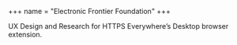 +++
name = "Electronic Frontier Foundation"
+++

UX Design and Research for HTTPS Everywhere’s Desktop browser extension.